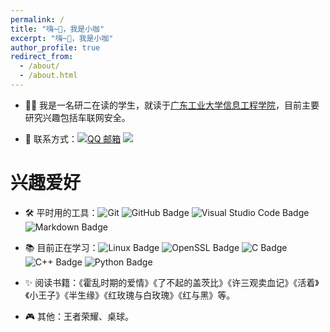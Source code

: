 ```yaml
---
permalink: /
title: "嗨~👋，我是小咖"
excerpt: "嗨~👋，我是小咖"
author_profile: true
redirect_from: 
  - /about/
  - /about.html
---
```

* 👨‍💼 我是一名研二在读的学生，就读于[广东工业大学信息工程学院](https://www.gdut.edu.cn/)，目前主要研究兴趣包括车联网安全。

* 📧 联系方式：<a href="mailto:1756256417@qq.com"><img src="https://img.shields.io/badge/QQ%20Mail-000000?logo=tencent-qq&logoColor=white" alt="QQ 邮箱" /></a>
<a href="https://blog.csdn.net/qq_51348866/"><img src="https://img.shields.io/badge/CSDN-论坛-c32136" /></a>



兴趣爱好
======
* 🛠️ 平时用的工具：![Git](https://img.shields.io/badge/-Git-000000?logo=git&logoColor=FF7043) ![GitHub Badge](https://img.shields.io/badge/GitHub-181717?logo=github&logoColor=fff&style=flat) ![Visual Studio Code Badge](https://img.shields.io/badge/Visual%20Studio%20Code-007ACC?logo=visualstudiocode&logoColor=fff&style=flat) ![Markdown Badge](https://img.shields.io/badge/Markdown-3776AB?logo=markdown&logoColor=fff&style=flat)

* 📚 目前正在学习：![Linux Badge](https://img.shields.io/badge/Linux-FCC624?logo=linux&logoColor=000&style=flat) ![OpenSSL Badge](https://img.shields.io/badge/OpenSSL-721412?logo=openssl&style=flar) ![C Badge](https://img.shields.io/badge/C-A8B9CC?logo=c&logoColor=fff&style=flat) ![C++ Badge](https://img.shields.io/badge/C%2B%2B-00599C?logo=cplusplus&logoColor=fff&style=flat) ![Python Badge](https://img.shields.io/badge/Python-3776AB?logo=python&logoColor=fff&style=flat) 

* ✨ 阅读书籍：《霍乱时期的爱情》《了不起的盖茨比》《许三观卖血记》《活着》《小王子》《半生缘》《红玫瑰与白玫瑰》《红与黑》等。

* 🎮 其他：王者荣耀、桌球。
